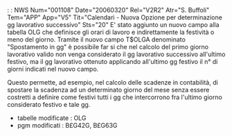  :  : NWS Num="001108" Date="20060320" Rel="V2R2" Atr="S. Buffoli" Tem="APP" App="V5" Tit="Calendari - Nuova Opzione per determinazione gg   lavorativo successivo" Sts="20"
E' stato aggiunto un nuovo campo alla tabella OLG che definisce gli orari di lavoro e indirettamente
la festività o meno del giorno. Tramite il nuovo campo T$OLGA denominato "Spostamento in gg" è possibile far si che nel calcolo del primo giorno lavorativo valido non venga considerato il gg lavorativo successivo all'ultimo festivo, ma il gg lavorativo ottenuto applicando all'ultimo gg festivo il n° di giorni indicati nel nuovo campo.

Questo permette, ad esempio, nel calcolo delle scadenze in contabilità, di spostare la scadenza ad un determinato giorno del mese senza essere costretti a definire come festivi tutti i gg che intercorrono fra l'ultimo giorno considerato festivo e tale gg.

* tabelle modificate :  OLG
* pgm modificati :  B£G42G, B£G63G
